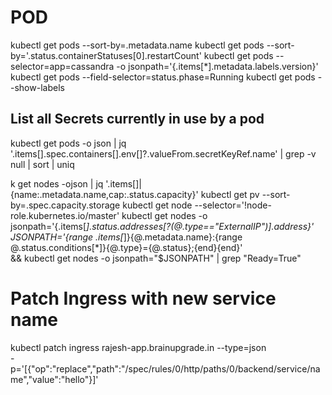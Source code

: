 # POD
kubectl get pods --sort-by=.metadata.name
kubectl get pods --sort-by='.status.containerStatuses[0].restartCount'
kubectl get pods --selector=app=cassandra -o jsonpath='{.items[*].metadata.labels.version}'
kubectl get pods --field-selector=status.phase=Running
kubectl get pods --show-labels
## List all Secrets currently in use by a pod
kubectl get pods -o json | jq '.items[].spec.containers[].env[]?.valueFrom.secretKeyRef.name' | grep -v null | sort | uniq




k get nodes -ojson | jq '.items[]|{name:.metadata.name,cap:.status.capacity}'
kubectl get pv --sort-by=.spec.capacity.storage
kubectl get node --selector='!node-role.kubernetes.io/master'
kubectl get nodes -o jsonpath='{.items[*].status.addresses[?(@.type=="ExternalIP")].address}'
JSONPATH='{range .items[*]}{@.metadata.name}:{range @.status.conditions[*]}{@.type}={@.status};{end}{end}' \
 && kubectl get nodes -o jsonpath="$JSONPATH" | grep "Ready=True"

# Patch Ingress with new service name
kubectl patch ingress rajesh-app.brainupgrade.in  --type=json \
 -p='[{"op":"replace","path":"/spec/rules/0/http/paths/0/backend/service/name","value":"hello"}]'

